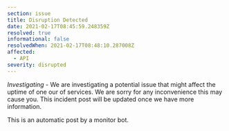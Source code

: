 ```yaml
---
section: issue
title: Disruption Detected
date: 2021-02-17T08:45:59.248359Z
resolved: true
informational: false
resolvedWhen: 2021-02-17T08:48:10.287008Z
affected:
  - API
severity: disrupted
---
```

*Investigating* - We are investigating a potential issue that might affect the uptime of one our of services. We are sorry for any inconvenience this may cause you. This incident post will be updated once we have more information.

This is an automatic post by a monitor bot.
        